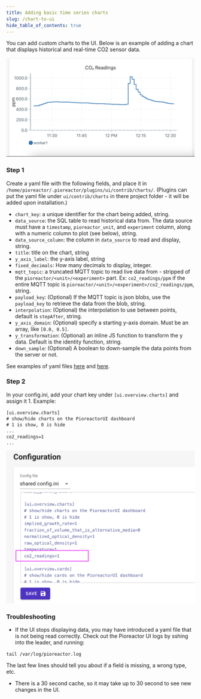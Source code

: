 ```yaml
---
title: Adding basic time series charts
slug: /chart-to-ui
hide_table_of_contents: true
---
```


You can add custom charts to the UI. Below is an example of adding a chart that displays historical and real-time CO2 sensor data.

![custom chart of CO2 reading](/img/developer-guide/custom_chart.png)

### Step 1
Create a yaml file with the following fields, and place it in `/home/pioreactor/.pioreactor/plugins/ui/contrib/charts/`. (Plugins can put the yaml file under `ui/contrib/charts` in there project folder - it will be added upon installation.)

- `chart_key`: a unique identifier for the chart being added, string.
- `data_source`: the SQL table to read historical data from. The data source must have a `timestamp`, `pioreactor_unit`, and `experiment` column, along with a numeric column to plot (see below), string.
- `data_source_column`: the column in `data_source` to read and display, string.
- `title`: title on the chart, string
- `y_axis_label`: the y-axis label, string
- `fixed_decimals`: How many decimals to display, integer.
- `mqtt_topic`: a truncated MQTT topic to read live data from - stripped of the `pioreactor/<unit>/<experiment>` part. Ex: `co2_readings/ppm` if the entire MQTT topic is `pioreactor/<unit>/<experiment>/co2_readings/ppm`, string.
- `payload_key`: (Optional) If the MQTT topic is json blobs, use the `payload_key` to retrieve the data from the blob, string.
- `interpolation`: (Optional) the interpolation to use between points, default is `stepAfter`, string.
- `y_axis_domain`: (Optional) specify a starting y-axis domain. Must be an array, like `[0.0, 0.5]`.
- `y_transformation`: (Optional) an inline JS function to transform the y data. Default is the identity function, string.
- `down_sample`: (Optional) A boolean to down-sample the data points from the server or not.

See examples of yaml files [here](https://github.com/Pioreactor/pioreactorui/tree/master/contrib/charts) and [here](https://forum.pioreactor.com/t/creating-stirring-rpm-and-pwm-duty-cycle-charts-on-the-ui/339).



### Step 2

In your config.ini, add your chart key under `[ui.overview.charts]` and assign it 1. Example:

```
[ui.overview.charts]
# show/hide charts on the PioreactorUI dashboard
# 1 is show, 0 is hide
...
co2_readings=1
...
```

![](/img/developer-guide/adding_chart_to_config.png)

### Troubleshooting

 - If the UI stops displaying data, you may have introduced a yaml file that is not being read correctly. Check out the Pioreactor UI logs by sshing into the leader, and running:
  ```
  tail /var/log/pioreactor.log
  ```
  The last few lines should tell you about if a field is missing, a wrong type, etc.
 - There is a 30 second cache, so it may take up to 30 second to see new changes in the UI.


